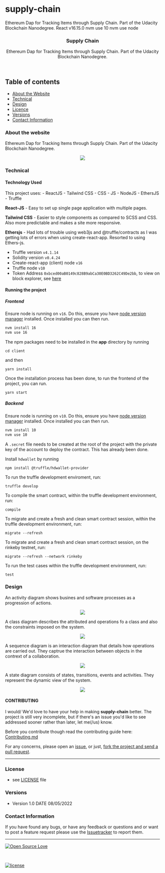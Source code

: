 # supply-chain

Ethereum Dap for Tracking Items through Supply Chain. Part of the Udacity Blockchain Nanodegree.
React v16.15.0
nvm use 10
nvm use node

<p align="center">
  <h3 align="center">Supply Chain</h3>

  <p align="center">
Ethereum Dap for Tracking Items through Supply Chain. Part of the Udacity Blockchain Nanodegree.
    <br>
    </p>
</p>

<br>

## Table of contents

- [About the Website](#about-the-website)
- [Technical](#technical)
- [Design](#design)
- [Licence](#license)
- [Versions](#versions)
- [Contact Information](#contact-information)

### About the website

Ethereum Dap for Tracking Items through Supply Chain. Part of the Udacity Blockchain Nanodegree.

<p align="center">
  <img src="./assets/czD19w0Pzf.gif"/>
</p>

### Technical

#### Technology Used

This project uses: - ReactJS - Tailwind CSS - CSS - JS - NodeJS - EthersJS - Truffle

**React-JS** - Easy to set up single page application with multiple pages.

**Tailwind CSS** - Easier to style components as compared to SCSS and CSS. Also more predictable and makes a site more responsive.

**Ethersjs** - Had lots of trouble using web3js and @truffle/contracts as I was getting lots of errors when using create-react-app. Resorted to using Ethers-js.

- Truffle version `v4.1.14`
- Solidity version `v0.4.24`
- Create-react-app (client) node `v16`
- Truffle node `v10`
- Token Address `0xbced00aB0149c828B9abCa30E0BD3262C49De2bb`, to view on block explorer, see [here](https://rinkeby.etherscan.io/address/0xbced00ab0149c828b9abca30e0bd3262c49de2bb)

#### Running the project

##### Frontend

Ensure node is running on `v16`. Do this, ensure you have [node version manager](https://github.com/nvm-sh/nvm) installed. Once installed you can then run.

```bash
nvm install 16
nvm use 16
```

The npm packages need to be installed in the **app** directory by running

```console
cd client
```

and then

```console
yarn install
```

Once the installation process has been done, to run the frontend of the project, you can run.

```console
yarn start
```

##### Backend

Ensure node is running on `v10`. Do this, ensure you have [node version manager](https://github.com/nvm-sh/nvm) installed. Once installed you can then run.

```bash
nvm install 10
nvm use 10
```

A `.secret` file needs to be created at the root of the project with the private key of the account to deploy the contract. This has already been done.

Install `hdwallet` by running

```console
npm install @truffle/hdwallet-provider
```

To run the truffle development enviroment, run:

```console
truffle develop
```

To compile the smart contract, within the truffle development environment, run:

```console
compile
```

To migrate and create a fresh and clean smart contract session, within the truffle development environment, run:

```console
migrate --refresh
```

To migrate and create a fresh and clean smart contract session, on the rinkeby testnet, run:

```console
migrate --refresh --network rinkeby
```

To run the test cases within the truffle development environment, run:

```console
test
```

### Design

An activity diagram shows busines and software processes as a progression of actions.

<p align="center">
  <img src="./assets/uml_diagram/activity_diagram.png"/>
</p>

A class diagram describes the attributed and operations fo a class and also the constraints imposed on the system.

<p align="center">
  <img src="./assets/uml_diagram/class_diagram.png"/>
</p>

A sequence diagram is an interaction diagram that details how operations are carried out. They captrue the interaction between objects in the contrext of a collaboration.

<p align="center">
  <img src="./assets/uml_diagram/sequence_diagram.png"/>
</p>

A state diagram consists of states, transitions, events and activities. They represent the dynamic view of the system.

<p align="center">
  <img src="./assets/uml_diagram/state_diagram.png"/>
</p>

#### CONTRIBUTING

I would/ We'd love to have your help in making **supply-chain** better. The project is still very incomplete, but if there's an issue you'd like to see addressed sooner rather than later, let me(/us) know.

Before you contribute though read the contributing guide here: [Contributing.md](https://github.com/peterokwara/supply-chain/blob/master/CONTRIBUTING.md)

For any concerns, please open an [issue](https://github.com/peterokwara/supply-chain/issues), or just, [fork the project and send a pull request](https://github.com/peterokwara/supply-chain/pulls).

<hr>

### License

- see [LICENSE](https://github.com/peterokwara/supply-chain/blob/master/LICENSE) file

### Versions

- Version 1.0 DATE 08/05/2022

### Contact Information

If you have found any bugs, or have any feedback or questions and or want to post a feature request please use the [Issuetracker](https://github.com/peterokwara/supply-chain/issues) to report them.

<hr>

[![Open Source Love](https://badges.frapsoft.com/os/v2/open-source-200x33.png?v=103)](#)

<br>

[![license](https://img.shields.io/github/license/mashape/apistatus.svg?style=for-the-badge)](https://github.com/peterokwara/supply-chain/blob/master/LICENSE)
